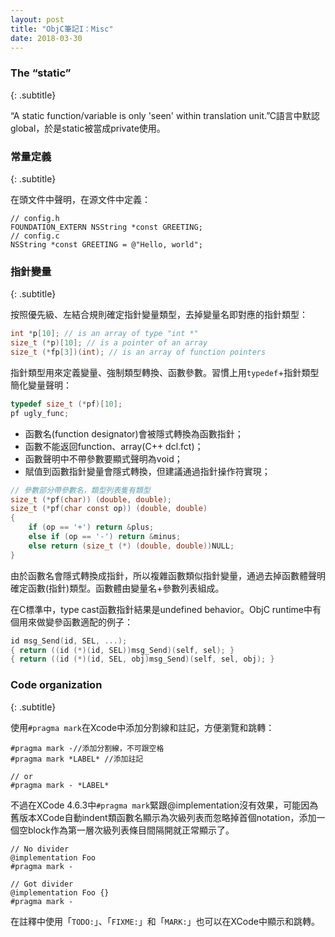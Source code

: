 ```yaml
---
layout: post
title: "ObjC筆記I：Misc"
date: 2018-03-30
---
```


### The “static”
{: .subtitle}

“A static function/variable is only 'seen' within translation unit.”<!-- more -->C語言中默認global，於是static被當成private使用。

### 常量定義
{: .subtitle}

在頭文件中聲明，在源文件中定義：

```objc
// config.h
FOUNDATION_EXTERN NSString *const GREETING;
// config.c
NSString *const GREETING = @"Hello, world";
```

### 指針變量
{: .subtitle}

按照優先級、左結合規則確定指針變量類型，去掉變量名即對應的指針類型：

```c
int *p[10]; // is an array of type "int *"
size_t (*p)[10]; // is a pointer of an array
size_t (*fp[3])(int); // is an array of function pointers
```

指針類型用來定義變量、強制類型轉換、函數參數。習慣上用```typedef```+指針類型簡化變量聲明：

```c
typedef size_t (*pf)[10];
pf ugly_func;
```

- 函數名(function designator)會被隱式轉換為函數指針；
- 函數不能返回function、array(C++ dcl.fct)；
- 函數聲明中不帶參數要顯式聲明為void；
- 賦值到函數指針變量會隱式轉換，但建議通過指針操作符實現；

```c
// 參數部分帶參數名，類型列表隻有類型
size_t (*pf(char)) (double, double);
size_t (*pf(char const op)) (double, double)
{
    if (op == '+') return &plus;
    else if (op == '-') return &minus;
    else return (size_t (*) (double, double))NULL;
}
```

由於函數名會隱式轉換成指針，所以複雜函數類似指針變量，通過去掉函數體聲明確定函數(指針)類型。函數體由變量名+參數列表組成。

在C標準中，type cast函數指針結果是undefined behavior。ObjC runtime中有個用來做變參函數適配的例子：

```c
id msg_Send(id, SEL, ...);
{ return ((id (*)(id, SEL))msg_Send)(self, sel); }
{ return ((id (*)(id, SEL, obj)msg_Send)(self, sel, obj); }
```

### Code organization
{: .subtitle}

使用```#pragma mark```在Xcode中添加分割線和註記，方便瀏覽和跳轉：

```objc
#pragma mark -//添加分割線，不可跟空格
#pragma mark *LABEL* //添加註記

// or
#pragma mark - *LABEL*
```

不過在XCode 4.6.3中```#pragma mark```緊跟@implementation沒有效果，可能因為舊版本XCode自動indent類函數名顯示為次級列表而忽略掉首個notation，添加一個空block作為第一層次級列表條目間隔開就正常顯示了。

```objc
// No divider
@implementation Foo
#pragma mark -

// Got divider
@implementation Foo {}
#pragma mark -
```

在註釋中使用「```TODO:```」、「```FIXME:```」和「```MARK:```」也可以在XCode中顯示和跳轉。
